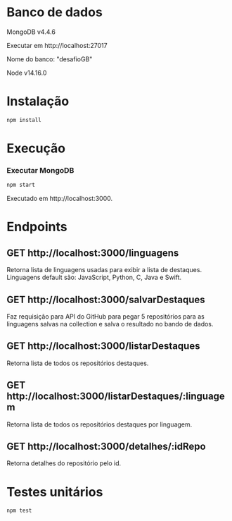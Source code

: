 
# Banco de dados
MongoDB v4.4.6

Executar em http://localhost:27017

Nome do banco: "desafioGB"

Node v14.16.0

# Instalação
```bash 
npm install
```

# Execução

### Executar MongoDB

```bash
npm start
```

Executado em http://localhost:3000.

# Endpoints

## GET http://localhost:3000/linguagens
Retorna lista de linguagens usadas para exibir a lista de destaques.
Linguagens default são: JavaScript, Python, C, Java e Swift.

## GET http://localhost:3000/salvarDestaques
Faz requisição para API do GitHub para pegar 5 repositórios para as linguagens salvas na collection e salva o resultado no bando de dados.

## GET http://localhost:3000/listarDestaques
Retorna lista de todos os repositórios destaques.

## GET http://localhost:3000/listarDestaques/:linguagem
Retorna lista de todos os repositórios destaques por linguagem.

## GET http://localhost:3000/detalhes/:idRepo
Retorna detalhes do repositório pelo id.

# Testes unitários
```bash
npm test
```
